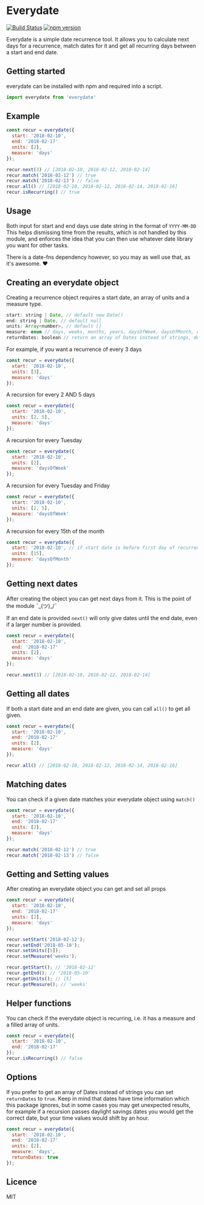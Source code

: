 # Everydate

[![Build Status](https://circleci.com/gh/henrykuzmick/everydate.svg?&style=shield&circle-token=b2e9c2446fa622e504f2dd8ae9bd805ab8954384)](https://circleci.com/gh/henrykuzmick/everydate)
[![npm version](https://badge.fury.io/js/everydate.svg)](https://badge.fury.io/js/everydate)

Everydate is a simple date recurrence tool.
It allows you to calculate next days for a recurrence, 
match dates for it and get all recurring days between a start and end date.

## Getting started

everydate can be installed with npm and required into a script.
```js
import everydate from 'everydate'
```

## Example

```js
const recur = everydate({
  start: '2018-02-10',
  end: '2018-02-17'
  units: [2],
  measure: 'days'
});

recur.next(3) // [2018-02-10, 2018-02-12, 2018-02-14]
recur.match('2018-02-12') // true
recur.match('2018-02-13') // false
recur.all() // [2018-02-10, 2018-02-12, 2018-02-14, 2018-02-16]
recur.isRecurring() // true
```

## Usage

Both input for start and end days use date string in the format of `YYYY-MM-DD`
This helps dismissing time from the results, which is not handled by this module,
and enforces the idea that you can then use whatever date library you want for other tasks.

There is a date-fns dependency however, so you may as well use that, as it's awesome. ❤️

## Creating an everydate object

Creating a recurrence object requires a start date, an array of units and a measure type.

```js
start: string | Date, // default new Date()
end: string | Date, // default null
units: Array<number>, // default []
measure: enum // days, weeks, months, years, daysOfWeek, daysOfMonth, default null
returnDates: boolean // return an array of Dates instead of strings, default false.
```

For example, if you want a recurrence of every 3 days
```js
const recur = everydate({
  start: '2018-02-10',
  units: [3],
  measure: 'days'
});
```

A recursion for every 2 AND 5 days
```js
const recur = everydate({
  start: '2018-02-10',
  units: [2, 5],
  measure: 'days'
});
```

A recursion for every Tuesday
```js
const recur = everydate({
  start: '2018-02-10',
  units: [2],
  measure: 'daysOfWeek'
});
```

A recursion for every Tuesday and Friday
```js
const recur = everydate({
  start: '2018-02-10',
  units: [2, 5],
  measure: 'daysOfWeek'
});
```

A recursion for every 15th of the month
```js
const recur = everydate({
  start: '2018-02-10', // if start date is before first day of recurrence it will not be outputted in the results.
  units: [15],
  measure: 'daysOfMonth'
});
```

## Getting next dates

After creating the object you can get next days from it.
This is the point of the module ¯\_(ツ)_/¯

If an end date is provided `next()` will only give dates until the end date, 
even if a larger number is provided.

```js
const recur = everydate({
  start: '2018-02-10',
  end: '2018-02-17'
  units: [2],
  measure: 'days'
});

recur.next(3) // [2018-02-10, 2018-02-12, 2018-02-14]
```

## Getting all dates

If both a start date and an end date are given, you can call `all()` to get all given.

```js
const recur = everydate({
  start: '2018-02-10',
  end: '2018-02-17'
  units: [2],
  measure: 'days'
});

recur.all() // [2018-02-10, 2018-02-12, 2018-02-14, 2018-02-16]
```

## Matching dates

You can check if a given date matches your everydate object using `match()`

```js
const recur = everydate({
  start: '2018-02-10',
  end: '2018-02-17'
  units: [2],
  measure: 'days'
});

recur.match('2018-02-12') // true
recur.match('2018-02-13') // false
```

## Getting and Setting values

After creating an everydate object you can get and set all props

```js
const recur = everydate({
  start: '2018-02-10',
  end: '2018-02-17'
  units: [2],
  measure: 'days'
});

recur.setStart('2018-02-12');
recur.setEnd('2018-05-10');
recur.setUnits([5]);
recur.setMeasure('weeks');

recur.getStart(); // '2018-02-12'
recur.getEnd(); // '2018-05-10'
recur.getUnits(); // [5]
recur.getMeasure(); // 'weeks'
```

## Helper functions

You can check if the everydate object is recurring, i.e. it has a measure and a filled array of units.

```js
const recur = everydate({
  start: '2018-02-10',
  end: '2018-02-17'
});
recur.isRecurring() // false
```

## Options

If you prefer to get an array of Dates instead of strings you can set `returnDates` to `true`.
Keep in mind that dates have time information which this package ignores, 
but in some cases you may get unexpected results, for example if a recursion passes daylight savings dates you would get the correct date, but your time values would shift by an hour.

```js
const recur = everydate({
  start: '2018-02-10',
  end: '2018-02-17'
  units: [2],
  measure: 'days',
  returnDates: true
});
```

## Licence

MIT
